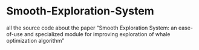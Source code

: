 # Smooth-Exploration-System
all the source code about the paper “Smooth Exploration System: an ease-of-use and specialized module for improving exploration of whale optimization algorithm”
